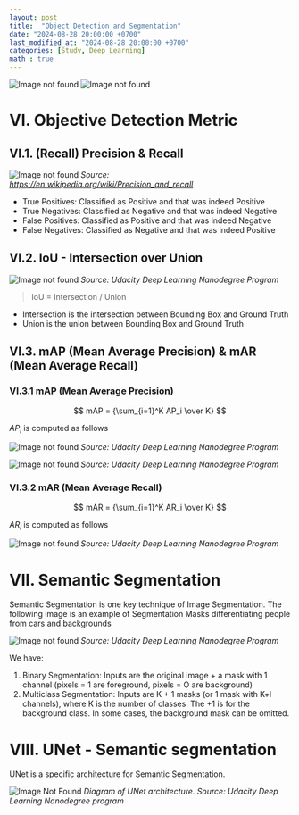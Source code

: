 ```yaml
---
layout: post
title:  "Object Detection and Segmentation"
date: "2024-08-28 20:00:00 +0700"
last_modified_at: "2024-08-28 20:00:00 +0700"
categories: [Study, Deep_Learning]
math : true
---
```


![Image not found](/assets/img/object-detection-and-segmentation/ink_1.png)
![Image not found](/assets/img/object-detection-and-segmentation/ink_2.png)

# VI. Objective Detection Metric

## VI.1. (Recall) Precision & Recall

![Image not found](/assets/img/object-detection-and-segmentation/ink_3.png)
_Source: <https://en.wikipedia.org/wiki/Precision_and_recall>_

- True Positives: Classified as Positive and that was indeed Positive
- True Negatives: Classified as Negative and that was indeed Negative
- False Positives: Classified as Positive and that was indeed Negative
- False Negatives: Classified as Negative and that was indeed Positive

## VI.2. IoU - Intersection over Union

![Image not found](/assets/img/object-detection-and-segmentation/ink_4.png)
_Source: Udacity Deep Learning Nanodegree Program_

> IoU = Intersection / Union

- Intersection is the intersection between Bounding Box and Ground Truth
- Union is the union between Bounding Box and Ground Truth

## VI.3. mAP (Mean Average Precision) & mAR (Mean Average Recall)

### VI.3.1 mAP (Mean Average Precision)

$$ mAP = {\sum_{i=1}^K AP_i \over K} $$

$AP_i$ is computed as follows

![Image not found](/assets/img/object-detection-and-segmentation/prec-recall-curve.gif)
_Source: Udacity Deep Learning Nanodegree Program_

![Image not found](/assets/img/object-detection-and-segmentation/prec-recall-interp.gif)
_Source: Udacity Deep Learning Nanodegree Program_

### VI.3.2 mAR (Mean Average Recall)

$$ mAR = {\sum_{i=1}^K AR_i \over K} $$

$AR_i$ is computed as follows

![Image not found](/assets/img/object-detection-and-segmentation/iou-recall-curve.gif)
_Source: Udacity Deep Learning Nanodegree Program_

# VII. Semantic Segmentation

Semantic Segmentation is one key technique of Image Segmentation. The following image is an example of Segmentation Masks differentiating people from cars and backgrounds

![Image not found](/assets/img/object-detection-and-segmentation/segmentation.jpg)
_Source: Udacity Deep Learning Nanodegree Program_

We have:

1. Binary Segmentation: Inputs are the original image + a mask with 1 channel (pixels = 1 are foreground, pixels = O are background)
2. Multiclass Segmentation: Inputs are K + 1 masks (or 1 mask with K+l channels), where K is the number of classes. The +1 is for the background class. In some cases, the background mask can be omitted.

# VIII. UNet - Semantic segmentation

UNet is a specific architecture for Semantic Segmentation. 

![Image Not Found](/assets/img/object-detection-and-segmentation/unet.jpeg)
_Diagram of UNet architecture. Source: Udacity Deep Learning Nanodegree program_


